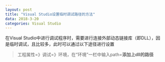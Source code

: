 ```yaml
---
layout: post
title: "Visual Studio设置临时调试路径的方法"
data: 2018-3-20
categories: Visual Studio
---
```


在Visual Studio中进行调试程序时，需要进行连接外部动态链接库（即DLL），因是临时调试，且比较多，此时可以通过以下途径进行设置

> 工程属性=》调试=》环境，在“环境”一栏中输入path=**添加上dll的路径**